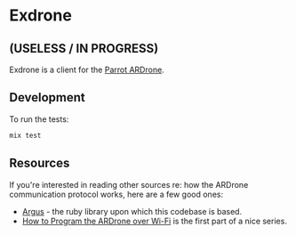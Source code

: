 # Exdrone
## (USELESS / IN PROGRESS)

Exdrone is a client for the [Parrot ARDrone](http://ardrone2.parrot.com/).

## Development

To run the tests:

```sh
mix test
```

## Resources

If you're interested in reading other sources re: how the ARDrone communication
protocol works, here are a few good ones:

- [Argus](http://github.com/jimweirich/argus) - the ruby library upon which this codebase is based.
- [How to Program the ARDrone over Wi-Fi](https://www.robotappstore.com/Knowledge-Base/How-to-Program-ARDrone-Remotely-Over-WIFI/96.html) is the first part of a nice series.
